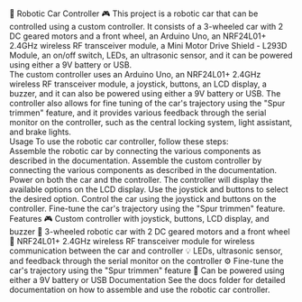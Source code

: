 🚗 Robotic Car Controller 🎮
This project is a robotic car that can be controlled using a custom controller. It consists of a 3-wheeled car with 2 DC geared motors and a front wheel, an Arduino Uno, an NRF24L01+ 2.4GHz wireless RF transceiver module, a Mini Motor Drive Shield - L293D Module, an on/off switch, LEDs, an ultrasonic sensor, and it can be powered using either a 9V battery or USB.
<br>
The custom controller uses an Arduino Uno, an NRF24L01+ 2.4GHz wireless RF transceiver module, a joystick, buttons, an LCD display, a buzzer, and it can also be powered using either a 9V battery or USB. The controller also allows for fine tuning of the car's trajectory using the "Spur trimmen" feature, and it provides various feedback through the serial monitor on the controller, such as the central locking system, light assistant, and brake lights.
<br>
Usage
To use the robotic car controller, follow these steps:
<br>
Assemble the robotic car by connecting the various components as described in the documentation.
Assemble the custom controller by connecting the various components as described in the documentation.
Power on both the car and the controller.
The controller will display the available options on the LCD display. Use the joystick and buttons to select the desired option.
Control the car using the joystick and buttons on the controller. Fine-tune the car's trajectory using the "Spur trimmen" feature.
Features
🎮 Custom controller with joystick, buttons, LCD display, and buzzer
🚗 3-wheeled robotic car with 2 DC geared motors and a front wheel
📡 NRF24L01+ 2.4GHz wireless RF transceiver module for wireless communication between the car and controller
💡 LEDs, ultrasonic sensor, and feedback through the serial monitor on the controller
⚙️ Fine-tune the car's trajectory using the "Spur trimmen" feature
🔋 Can be powered using either a 9V battery or USB
Documentation
See the docs folder for detailed documentation on how to assemble and use the robotic car controller.
